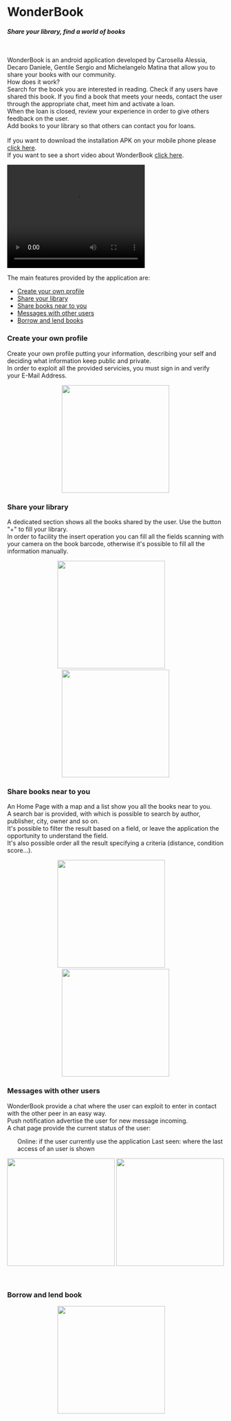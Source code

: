 <h1>WonderBook</h1>
<i><h4>Share your library, find a world of books</h4></i><br>

<p>WonderBook is an android application developed by Carosella Alessia, Decaro Daniele, Gentile Sergio and Michelangelo Matina that allow you to share your books with our community.<br>How does it work?<br>Search for the book you are interested in reading. Check if any users have shared this book. If you find a book that meets your needs, contact the user through the appropriate chat, meet him and activate a loan.<br>When the loan is closed, review your experience in order to give others feedback on the user.<br>Add books to your library so that others can contact you for loans.<br><br>If you want to download the installation APK on your mobile phone please <a href="https://firebasestorage.googleapis.com/v0/b/sharingbook-5d02a.appspot.com/o/github%2FWonderBook.apk?alt=media&token=5ebcfa0a-ff39-4bf2-bb6c-86d62988f2df" download>click here</a>.<br>
  If you want to see a short video about WonderBook <a href="https://youtu.be/7pbpI8PZU7c">click here</a>.<br>
</p>

<video width="320" height="240" controls>
  <source src="https://firebasestorage.googleapis.com/v0/b/sharingbook-5d02a.appspot.com/o/github%2FWonderBook.mp4?alt=media&token=9815b4cd-9ff2-47e1-9cb6-9a01d27741c2" type="video/mp4">
</video>

<p>The main features provided by the application are:</p>
<ul>
  <li><a href="#1">Create your own profile</a></li>
  <li><a href="#2">Share your library</a></li>
  <li><a href="#3">Share books near to you</a></li>
  <li><a href="#4">Messages with other users</a></li>
  <li><a href="#5">Borrow and lend books</a></li>
</ul>


<h3 id="1">Create your own profile</h3>
  
  <div>
  <div>
   <p>Create your own profile putting your information, describing your self and deciding what information keep public and  private.<br>In order to exploit all the provided servicies, you must sign in and verify your E-Mail Address.</p>
    </div>
   
   <div align="center">
   <img src="https://firebasestorage.googleapis.com/v0/b/sharingbook-5d02a.appspot.com/o/github%2FScreenshot_1528366466.png?alt=media&token=bcdc0130-8a55-419a-b8fd-e00abeb3d757" width="250"/>
  </div>
   </div>

 
 <h3 id="2" >Share your library</h3>
  
  <div>
  <div>
    <p>A dedicated section shows all the books shared by the user. Use the button "+" to fill your library.<br>In order to facility the insert operation you can fill all the fields scanning with your camera on the book barcode, otherwise it's possible to fill all the information manually.
  
   
   <div align="center">
   <img src="https://firebasestorage.googleapis.com/v0/b/sharingbook-5d02a.appspot.com/o/github%2FScreenshot_1528366499.png?alt=media&token=ee0d4748-dd6f-4c40-bfa2-42744751b589" width="250"/>
&nbsp;&nbsp;&nbsp;&nbsp;
   <img src="https://firebasestorage.googleapis.com/v0/b/sharingbook-5d02a.appspot.com/o/github%2FScreenshot_1528366536.png?alt=media&token=0a478675-dedd-4675-8c08-8d8d01fa8a2e" width="250"/>
  
  </div>
 </div>
 
 
 <h3 id="3">Share books near to you</h3>
  
  <div>
  <div>
    <p>An Home Page with a map and a list show you all the books near to you.<br>A search bar is provided, with which is possible to search by author, publisher, city, owner and so on.<br>It's possible to filter the result based on a field, or leave the application the opportunity to understand the field.<br>It's also possible order all the result specifying a criteria (distance, condition score...).</p>
   </div>
   
   <div align="center">
   <img src="https://firebasestorage.googleapis.com/v0/b/sharingbook-5d02a.appspot.com/o/github%2FScreenshot_1528366366.png?alt=media&token=6f97e6da-cd2e-4dc5-9f56-b30a76e7070f" width="250"/>
&nbsp;&nbsp;&nbsp;&nbsp;
  <img src="https://firebasestorage.googleapis.com/v0/b/sharingbook-5d02a.appspot.com/o/github%2FScreenshot_1528366383.png?alt=media&token=c41c1199-9924-48ae-a86a-8708029e3b6d" width="250"/>
  </div>
 </div>
 
 
  <h3 id="4">Messages with other users</h3>
  
  <div>
  <div>
    <p>WonderBook provide a chat where the user can exploit to enter in contact with the other peer in an easy way.<br>
      Push notification advertise the user for new message incoming.<br>A chat page provide the current status of the user:</p> 
      <ul>
        <il>Online: if the user currently use the application</il>
        <il>Last seen: where the last access of an user is shown</il>
       </ul>
  
   </div>
   
   <div align="center">
   <img src="https://firebasestorage.googleapis.com/v0/b/sharingbook-5d02a.appspot.com/o/github%2FScreenshot_1528366574.png?alt=media&token=55528141-48b4-4f11-a81f-c6af6de3882c" width="250"/>
  <img src="https://firebasestorage.googleapis.com/v0/b/sharingbook-5d02a.appspot.com/o/github%2FScreenshot_1528366794.png?alt=media&token=13a5afb8-f04a-41f7-983f-e9a8c2fd7f23" width="250"/>
 
&nbsp;&nbsp;&nbsp;&nbsp;
  
  </div>
 </div>
 
 <h3 id="5">Borrow and lend book</h3>
  
  <div>
  <div>
    <p></p>
   </div>
   
   <div align="center">
   <img src="" width="250"/>
&nbsp;&nbsp;&nbsp;&nbsp;
  
  </div>
 </div>
   
   
